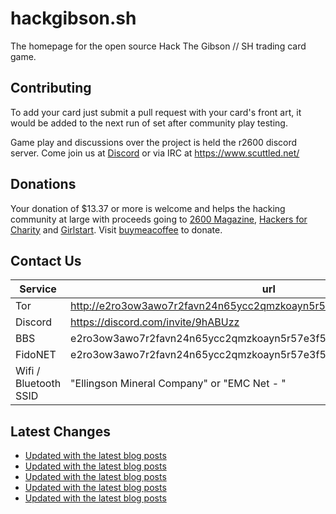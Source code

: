 # hackgibson.sh
The homepage for the open source Hack The Gibson // SH trading card game.


## Contributing

To add your card just submit a pull request with your card's front art, it would be added to the next run of set after community play testing.

Game play and discussions over the project is held the r2600 discord server. Come join us at [Discord](https://discord.com/invite/9hABUzz) or via IRC at https://www.scuttled.net/


## Donations

Your donation of $13.37 or more is welcome and helps the hacking community at large with proceeds going to [2600 Magazine](https://2600.com/), [Hackers for Charity](https://hackersforcharity.org) and [Girlstart](https://girlstart.org).  Visit [buymeacoffee](https://www.buymeacoffee.com/hackgibson.sh) to donate.


## Contact Us

Service | url
-|-
Tor | http://e2ro3ow3awo7r2favn24n65ycc2qmzkoayn5r57e3f56nvjwdcgg32ad.onion
Discord | https://discord.com/invite/9hABUzz
BBS | e2ro3ow3awo7r2favn24n65ycc2qmzkoayn5r57e3f56nvjwdcgg32ad.onion:23
FidoNET | e2ro3ow3awo7r2favn24n65ycc2qmzkoayn5r57e3f56nvjwdcgg32ad.onion:24554
Wifi / Bluetooth SSID | "Ellingson Mineral Company" or "EMC Net - <fidonet address>"

## Latest Changes
<!-- BLOG-POST-LIST:START -->
- [Updated with the latest blog posts](https://github.com/DFW2600/hackgibson.sh/commit/ae0c1a86e80ff06d00aaa968c52aafa26e1da7d1)
- [Updated with the latest blog posts](https://github.com/DFW2600/hackgibson.sh/commit/33c2218c794e82f88e8486eca0ef9602eaa55f04)
- [Updated with the latest blog posts](https://github.com/DFW2600/hackgibson.sh/commit/d40522ee135c222550c0f69a6d8b83d6c3e7ab3c)
- [Updated with the latest blog posts](https://github.com/DFW2600/hackgibson.sh/commit/296ebb3e1721d13e6f852d2e457fa3b99e52b094)
- [Updated with the latest blog posts](https://github.com/DFW2600/hackgibson.sh/commit/c9463ca33e0c2d46ce7e92421bcb4de3b470d684)
<!-- BLOG-POST-LIST:END -->

